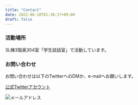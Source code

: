 ```yaml
---
title: "Contact"
date: 2022-06-18T01:38:17+09:00
draft: false
---
```

### 活動場所

3L棟3階奥304室「学生談話室」で活動しています。

### お問い合わせ
お問い合わせは以下のTwitterへのDMか、e-mailへお願いします。

[公式Twitterアカウント](https://twitter.com/tsukurobo)

![メールアドレス](/img/gmail.jpg)